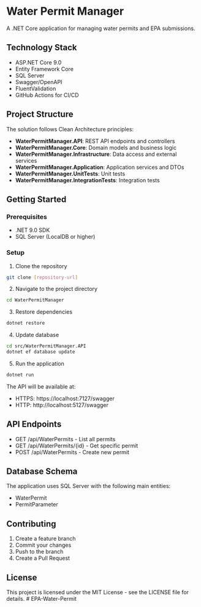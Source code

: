 # Water Permit Manager

A .NET Core application for managing water permits and EPA submissions.

## Technology Stack

- ASP.NET Core 9.0
- Entity Framework Core
- SQL Server
- Swagger/OpenAPI
- FluentValidation
- GitHub Actions for CI/CD

## Project Structure

The solution follows Clean Architecture principles:

- **WaterPermitManager.API**: REST API endpoints and controllers
- **WaterPermitManager.Core**: Domain models and business logic
- **WaterPermitManager.Infrastructure**: Data access and external services
- **WaterPermitManager.Application**: Application services and DTOs
- **WaterPermitManager.UnitTests**: Unit tests
- **WaterPermitManager.IntegrationTests**: Integration tests

## Getting Started

### Prerequisites

- .NET 9.0 SDK
- SQL Server (LocalDB or higher)

### Setup

1. Clone the repository
```bash
git clone [repository-url]
```

2. Navigate to the project directory
```bash
cd WaterPermitManager
```

3. Restore dependencies
```bash
dotnet restore
```

4. Update database
```bash
cd src/WaterPermitManager.API
dotnet ef database update
```

5. Run the application
```bash
dotnet run
```

The API will be available at:
- HTTPS: https://localhost:7127/swagger
- HTTP: http://localhost:5127/swagger

## API Endpoints

- GET /api/WaterPermits - List all permits
- GET /api/WaterPermits/{id} - Get specific permit
- POST /api/WaterPermits - Create new permit

## Database Schema

The application uses SQL Server with the following main entities:

- WaterPermit
- PermitParameter

## Contributing

1. Create a feature branch
2. Commit your changes
3. Push to the branch
4. Create a Pull Request

## License

This project is licensed under the MIT License - see the LICENSE file for details. # EPA-Water-Permit
